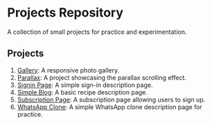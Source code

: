 # Projects Repository

A collection of small projects for practice and experimentation.

## Projects

1. [Gallery](https://github.com/Dhaliyanoushad/codePractice/tree/main/gallery): A responsive photo gallery.
2. [Parallax](https://github.com/Dhaliyanoushad/codePractice/tree/main/parallax): A project showcasing the parallax scrolling effect.
3. [Signin Page](https://github.com/Dhaliyanoushad/codePractice/tree/main/signinPage): A simple sign-in description page.
4. [Simple Blog](https://github.com/Dhaliyanoushad/codePractice/tree/main/simpleBlog): A basic recipe description page.
5. [Subscription Page](https://github.com/Dhaliyanoushad/codePractice/tree/main/subscriptionPage): A subscription page allowing users to sign up.
6. [WhatsApp Clone](https://github.com/Dhaliyanoushad/codePractice/tree/main/whatsappClone): A simple WhatsApp clone description page for practice.

